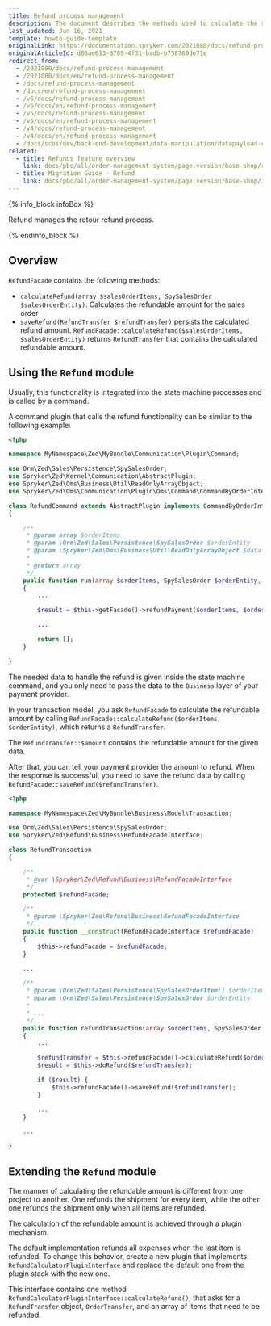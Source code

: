 ```yaml
---
title: Refund process management
description: The document describes the methods used to calculate the refund, as well as ways of using and extending the Refund module.
last_updated: Jun 16, 2021
template: howto-guide-template
originalLink: https://documentation.spryker.com/2021080/docs/refund-process-management
originalArticleId: d86ae613-8789-4f31-badb-b758769de71e
redirect_from:
  - /2021080/docs/refund-process-management
  - /2021080/docs/en/refund-process-management
  - /docs/refund-process-management
  - /docs/en/refund-process-management
  - /v6/docs/refund-process-management
  - /v6/docs/en/refund-process-management
  - /v5/docs/refund-process-management
  - /v5/docs/en/refund-process-management
  - /v4/docs/refund-process-management
  - /v4/docs/en/refund-process-management
  - /docs/scos/dev/back-end-development/data-manipulation/datapayload-conversion/refund-process-management.html
related:
  - title: Refunds feature overview
    link: docs/pbc/all/order-management-system/page.version/base-shop/refunds-feature-overview.html
  - title: Migration Guide - Refund
    link: docs/pbc/all/order-management-system/page.version/base-shop/install-and-upgrade/upgrade-modules/upgrade-the-refund-module.html
---
```


{% info_block infoBox %}

Refund manages the retour refund process.

{% endinfo_block %}

## Overview

`RefundFacade` contains the following methods:

* `calculateRefund(array $salesOrderItems, SpySalesOrder $salesOrderEntity)`: Calculates the refundable amount for the sales order
* `saveRefund(RefundTransfer $refundTransfer)` persists the calculated refund amount. `RefundFacade::calculateRefund($salesOrderItems, $salesOrderEntity)` returns `RefundTransfer` that contains the calculated refundable amount.

## Using the `Refund` module

Usually, this functionality is integrated into the state machine processes and is called by a command.

A command plugin that calls the refund functionality can be similar to the following example:

```php
<?php

namespace MyNamespace\Zed\MyBundle\Communication\Plugin\Command;

use Orm\Zed\Sales\Persistence\SpySalesOrder;
use Spryker\Zed\Kernel\Communication\AbstractPlugin;
use Spryker\Zed\Oms\Business\Util\ReadOnlyArrayObject;
use Spryker\Zed\Oms\Communication\Plugin\Oms\Command\CommandByOrderInterface;

class RefundCommand extends AbstractPlugin implements CommandByOrderInterface
{

    /**
     * @param array $orderItems
     * @param \Orm\Zed\Sales\Persistence\SpySalesOrder $orderEntity
     * @param \Spryker\Zed\Oms\Business\Util\ReadOnlyArrayObject $data
     *
     * @return array
     */
    public function run(array $orderItems, SpySalesOrder $orderEntity, ReadOnlyArrayObject $data)
    {
        ...

        $result = $this->getFacade()->refundPayment($orderItems, $orderEntity);

        ...

        return [];
    }

}
```

The needed data to handle the refund is given inside the state machine command, and you only need to pass the data to the `Business` layer of your payment provider.

In your transaction model, you ask `RefundFacade` to calculate the refundable amount by calling `RefundFacade::calculateRefund($orderItems, $orderEntity)`, which returns a `RefundTransfer`.

The `RefundTransfer::$amount` contains the refundable amount for the given data.

After that, you can tell your payment provider the amount to refund. When the response is successful, you need to save the refund data by calling `RefundFacade::saveRefund($refundTransfer)`.

```php
<?php

namespace MyNamespace\Zed\MyBundle\Business\Model\Transaction;

use Orm\Zed\Sales\Persistence\SpySalesOrder;
use Spryker\Zed\Refund\Business\RefundFacadeInterface;

class RefundTransaction
{

    /**
     * @var \Spryker\Zed\Refund\Business\RefundFacadeInterface
     */
    protected $refundFacade;

    /**
     * @param \Spryker\Zed\Refund\Business\RefundFacadeInterface
     */
    public function __construct(RefundFacadeInterface $refundFacade)
    {
        $this->refundFacade = $refundFacade;
    }

    ...

    /**
     * @param \Orm\Zed\Sales\Persistence\SpySalesOrderItem[] $orderItems
     * @param \Orm\Zed\Sales\Persistence\SpySalesOrder $orderEntity
     *
     * ...
     */
    public function refundTransaction(array $orderItems, SpySalesOrder $orderEntity)
    {
        ...

        $refundTransfer = $this->refundFacade()->calculateRefund($orderItems, $orderEntity);
        $result = $this->doRefund($refundTransfer);

        if ($result) {
            $this->refundFacade()->saveRefund($refundTransfer);
        }

        ...
    }

    ...

}
```

## Extending the `Refund` module

The manner of calculating the refundable amount is different from one project to another. One refunds the shipment for every item, while the other one refunds the shipment only when all items are refunded.

The calculation of the refundable amount is achieved through a plugin mechanism.

The default implementation refunds all expenses when the last item is refunded. To change this behavior, create a new plugin that implements `RefundCalculatorPluginInterface` and replace the default one from the plugin stack with the new one.

This interface contains one method `RefundCalculatorPluginInterface::calculateRefund()`, that asks for a `RefundTransfer` object, `OrderTransfer`, and an array of items that need to be refunded.

